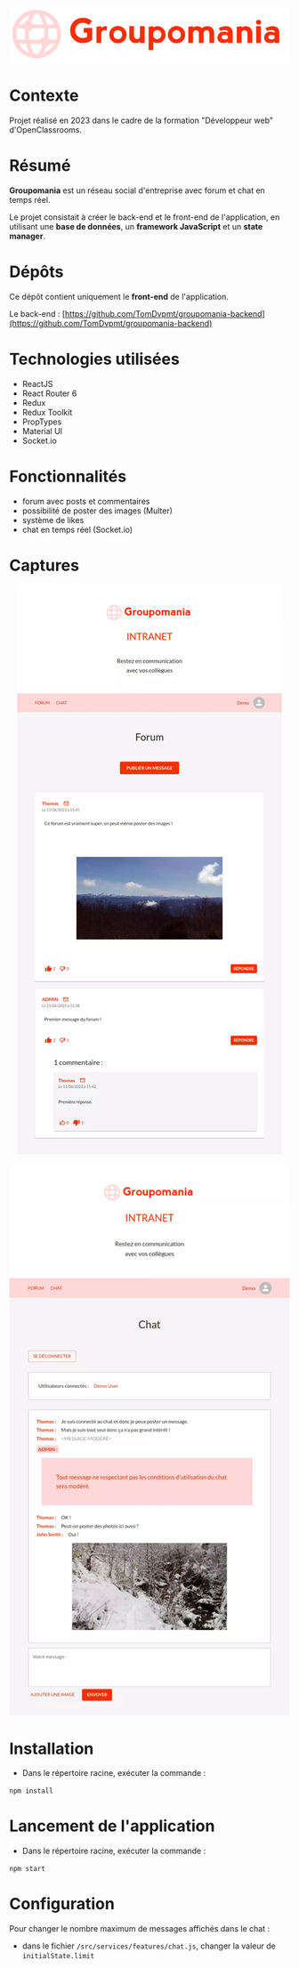 <center>

![Logo de l'application Groupomania](/src//assets//img/brand/icon-left-font-cropped.png)

</center>

# Contexte

Projet réalisé en 2023 dans le cadre de la formation "Développeur web" d'OpenClassrooms.

# Résumé

**Groupomania** est un réseau social d'entreprise avec forum et chat en temps réel.

Le projet consistait à créer le back-end et le front-end de l'application, en utilisant une **base de données**, un **framework JavaScript** et un **state manager**.

# Dépôts

Ce dépôt contient uniquement le **front-end** de l'application.

Le back-end : [https://github.com/TomDvpmt/groupomania-backend](https://github.com/TomDvpmt/groupomania-backend)

# Technologies utilisées

-   ReactJS
-   React Router 6
-   Redux
-   Redux Toolkit
-   PropTypes
-   Material UI
-   Socket.io

# Fonctionnalités

-   forum avec posts et commentaires
-   possibilité de poster des images (Multer)
-   système de likes
-   chat en temps réel (Socket.io)

# Captures

<center>

![Page forum de Groupomania](/src/assets/img/captures/groupomania-forum.webp)

</center>

<center>

![Page chat de Groupomania](/src/assets/img/captures/groupomania-chat.webp)

</center>

# Installation

-   Dans le répertoire racine, exécuter la commande :

`npm install`

# Lancement de l'application

-   Dans le répertoire racine, exécuter la commande :

`npm start`

# Configuration

Pour changer le nombre maximum de messages affichés dans le chat :

-   dans le fichier `/src/services/features/chat.js`, changer la valeur de `initialState.limit`
